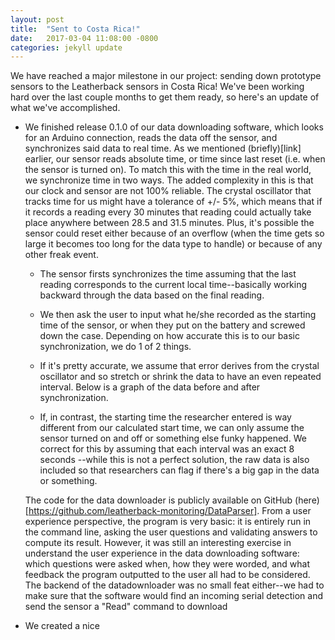 ```yaml
---
layout: post
title:  "Sent to Costa Rica!"
date:   2017-03-04 11:08:00 -0800
categories: jekyll update
---
```

We have reached a major milestone in our project: sending down prototype sensors to the Leatherback sensors in Costa Rica! We've been working hard over the last couple months to get them ready, so here's an update of what we've accomplished.

* We finished release 0.1.0 of our data downloading software, which looks for an Arduino connection, reads the data off the sensor, and synchronizes said data to real time. As we mentioned (briefly)[link] earlier, our sensor reads absolute time, or time since last reset (i.e. when the sensor is turned on). To match this with the time in the real world, we synchronize time in two ways. The added complexity in this is that our clock and sensor are not 100% reliable. The crystal oscillator that tracks time for us might have a tolerance of +/- 5%, which means that if it records a reading every 30 minutes that reading could actually take place anywhere between 28.5 and 31.5 minutes. Plus, it's possible the sensor could reset either because of an overflow (when the time gets so large it becomes too long for the data type to handle) or because of any other freak event.
	* The sensor firsts synchronizes the time assuming that the last reading corresponds to the current local time--basically working backward through the data based on the final reading.

	* We then ask the user to input what he/she recorded as the starting time of the sensor, or when they put on the battery and screwed down the case. Depending on how accurate this is to our basic synchronization, we do 1 of 2 things. 

	* If it's pretty accurate, we assume that error derives from the crystal oscillator and so stretch or shrink the data to have an even repeated interval. Below is a graph of the data before and after synchronization.

	* If, in contrast, the starting time the researcher entered is way different from our calculated start time, we can only assume the sensor turned on and off or something else funky happened. We correct for this by assuming that each interval was an exact 8 seconds --while this is not a perfect solution, the raw data is also included so that researchers can flag if there's a big gap in the data or something. 
	
	The code for the data downloader is publicly available on GitHub (here)[https://github.com/leatherback-monitoring/DataParser]. From a user experience perspective, the program is very basic: it is entirely run in the command line, asking the user questions and validating answers to compute its result. However, it was still an interesting exercise in understand the user experience in the data downloading software: which questions were asked when, how they were worded, and what feedback the program outputted to the user all had to be considered. The backend of the datadownloader was no small feat either--we had to make sure that the software would find an incoming serial detection and send the sensor a "Read" command to download 

* We created a nice 
